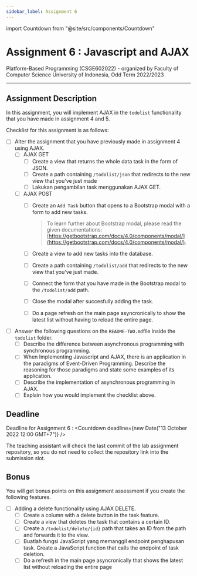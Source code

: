 ```yaml
---
sidebar_label: Assignment 6
---
```


import Countdown from "@site/src/components/Countdown"

# Assignment 6 : Javascript and AJAX

Platform-Based Programming (CSGE602022) - organized by Faculty of Computer Science 
University of Indonesia, Odd Term 2022/2023

---

## Assignment Description

In this assignment, you will implement AJAX in the `todolist` functionality that you have made in assignment 4 and 5.

Checklist for this assignment is as follows:

- [ ] Alter the assignment that you have previously made in assignment 4 using AJAX. 
    - [ ] AJAX GET
        - [ ] Create a view that returns the whole data task in the form of JSON. 
        - [ ] Create a path containing `/todolist/json` that redirects to the new view that you've just made
        - [ ] Lakukan pengambilan task menggunakan AJAX GET. 
    - [ ] AJAX POST
        - [ ] Create an `Add Task` button that opens to a Bootstrap modal with a form to add new tasks.

             > To learn further about Bootstrap modal, please read the given documentations: [https://getbootstrap.com/docs/4.0/components/modal/](https://getbootstrap.com/docs/4.0/components/modal/). 
        
        - [ ] Create a view to add new tasks into the database.
        - [ ] Create a path containing `/todolist/add` that redirects to the new view that you've just made.
        - [ ] Connect the form that you have made in the Bootstrap modal to the `/todolist/add` path.
        - [ ] Close the modal after succesfully adding the task.
        - [ ] Do a page refresh on the main page asyncronically to show the latest list without having to reload the entire page.
- [ ] Answer the following questions on the `README-TWO.md`file inside the `todolist` folder.
	- [ ] Describe the difference between asynchronous programming with synchronous programming.
	- [ ] When Implementing Javascript and AJAX, there is an application in the paradigms of Event-Driven Programming. Describe the reasoning for those paradigms and state some examples of its application.
	- [ ] Describe the implementation of asynchronous programming in AJAX.
	- [ ] Explain how you would implement the checklist above.

## Deadline

Deadline for Assignment 6 : <Countdown deadline={new Date("13 October 2022 12:00 GMT+7")} />

The teaching assistant will check the last commit of the lab assignment repository, so you do not need to collect the repository link into the submission slot.

## Bonus

You will get bonus points on this assignment assessment if you create the following features.

- [ ] Adding a delete functionality using AJAX DELETE.
    - [ ] Create a column with a delete button in the task feature.
    - [ ] Create a view that deletes the task that contains a certain ID. 
    - [ ] Create a `/todolist/delete/{id}` path that takes an ID from the path and forwards it to the view.
    - [ ] Buatlah fungsi JavaScript yang memanggil endpoint penghapusan task. Create a JavaScript function that calls the endpoint of task deletion.
    - [ ] Do a refresh in the main page asyncronically that shows the latest list without reloading the entire page
